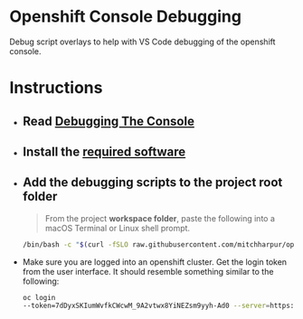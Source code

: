 # Openshift Console Debugging
Debug script overlays to help with VS Code debugging of the openshift console.


# Instructions
- ## Read [Debugging The Console](./docs/debugging/debugging-go.md)

- ## Install the [required software](install-requirements.md)
- ## Add the debugging scripts to the project root folder
  >From the project **workspace folder**, paste the following into a macOS Terminal or Linux shell prompt.
  ```sh
  /bin/bash -c "$(curl -fSLO raw.githubusercontent.com/mitchharpur/openshift-console-debugging/master/debug-download.sh ; chmod u+x debug-download.sh ; ./debug-download.sh;)";
  ```
  
- Make sure you are logged into an openshift cluster. Get the login token from the user interface. It should resemble something similar to the following:
  ```sh
  oc login 
  --token=7dDyxSKIumWvfkCWcwM_9A2vtwx8YiNEZsm9yyh-Ad0 --server=https://api.gitops2.devcluster.openshift.com:6443
  ```


